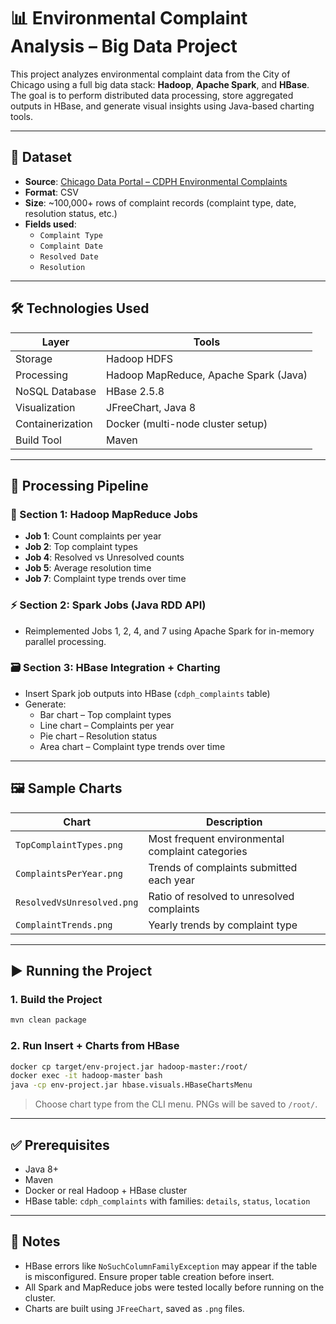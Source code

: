 # 📊 Environmental Complaint Analysis – Big Data Project

This project analyzes environmental complaint data from the City of Chicago using a full big data stack: **Hadoop**, **Apache Spark**, and **HBase**. The goal is to perform distributed data processing, store aggregated outputs in HBase, and generate visual insights using Java-based charting tools.

---

## 📁 Dataset

- **Source**: [Chicago Data Portal – CDPH Environmental Complaints](https://data.cityofchicago.org/Environment-Sustainable-Development/CDPH-Environmental-Complaints/fypr-ksnz)
- **Format**: CSV
- **Size**: ~100,000+ rows of complaint records (complaint type, date, resolution status, etc.)
- **Fields used**:
  - `Complaint Type`
  - `Complaint Date`
  - `Resolved Date`
  - `Resolution`

---

## 🛠️ Technologies Used

| Layer | Tools |
|-------|-------|
| Storage | Hadoop HDFS |
| Processing | Hadoop MapReduce, Apache Spark (Java) |
| NoSQL Database | HBase 2.5.8 |
| Visualization | JFreeChart, Java 8 |
| Containerization | Docker (multi-node cluster setup) |
| Build Tool | Maven |

---

## 🔂 Processing Pipeline

### 📌 Section 1: Hadoop MapReduce Jobs

- **Job 1**: Count complaints per year  
- **Job 2**: Top complaint types  
- **Job 4**: Resolved vs Unresolved counts  
- **Job 5**: Average resolution time  
- **Job 7**: Complaint type trends over time  

### ⚡ Section 2: Spark Jobs (Java RDD API)

- Reimplemented Jobs 1, 2, 4, and 7 using Apache Spark for in-memory parallel processing.

### 🗃️ Section 3: HBase Integration + Charting

- Insert Spark job outputs into HBase (`cdph_complaints` table)
- Generate:
  - Bar chart – Top complaint types
  - Line chart – Complaints per year
  - Pie chart – Resolution status
  - Area chart – Complaint type trends over time

---

## 🖼️ Sample Charts

| Chart | Description |
|-------|-------------|
| `TopComplaintTypes.png` | Most frequent environmental complaint categories |
| `ComplaintsPerYear.png` | Trends of complaints submitted each year |
| `ResolvedVsUnresolved.png` | Ratio of resolved to unresolved complaints |
| `ComplaintTrends.png` | Yearly trends by complaint type |

---

## ▶️ Running the Project

### 1. **Build the Project**
```bash
mvn clean package
```

### 2. **Run Insert + Charts from HBase**
```bash
docker cp target/env-project.jar hadoop-master:/root/
docker exec -it hadoop-master bash
java -cp env-project.jar hbase.visuals.HBaseChartsMenu
```

> Choose chart type from the CLI menu. PNGs will be saved to `/root/`.

---

## ✅ Prerequisites

- Java 8+
- Maven
- Docker or real Hadoop + HBase cluster
- HBase table: `cdph_complaints` with families: `details`, `status`, `location`

---

## 📌 Notes

- HBase errors like `NoSuchColumnFamilyException` may appear if the table is misconfigured. Ensure proper table creation before insert.
- All Spark and MapReduce jobs were tested locally before running on the cluster.
- Charts are built using `JFreeChart`, saved as `.png` files.
